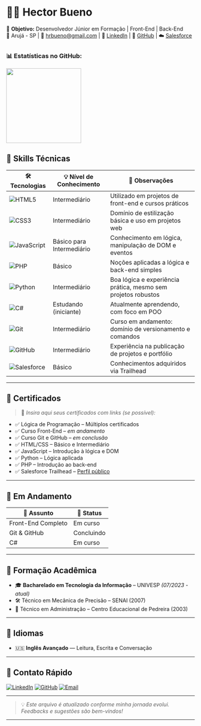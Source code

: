 # 👨‍💻 Hector Bueno

🎯 **Objetivo:** Desenvolvedor Júnior em Formação | Front-End | Back-End   
📍 Arujá - SP | 📧 hrbueno@gmail.com | 🔗 [LinkedIn](https://www.linkedin.com/in/hector-bueno/) | 🐙 [GitHub](https://github.com/hector-bueno) | ☁️ [Salesforce](https://trailblazer.me/id/hectorbueno)

##
### 📊 Estatísticas no GitHub:
<a href="https://github.com/hector-bueno">
  <img height=200 align="center" src="https://github-readme-stats.vercel.app/api?username=hector-bueno&locale=pt-br&show_icons=true&include_all_commits=true&count_private=true&\&rank_icon=github" />
</a>

## 🚀 Skills Técnicas

| 🛠️ Tecnologias         | 💡 Nível de Conhecimento      | 🧠 Observações                                                  |
|------------------------|------------------------------|----------------------------------------------------------------|
| ![HTML5](https://img.shields.io/badge/-HTML5-E34F26?logo=html5&logoColor=white)         | Intermediário              | Utilizado em projetos de front-end e cursos práticos           |
| ![CSS3](https://img.shields.io/badge/-CSS3-1572B6?logo=css3&logoColor=white)            | Intermediário              | Domínio de estilização básica e uso em projetos web            |
| ![JavaScript](https://img.shields.io/badge/-JavaScript-F7DF1E?logo=javascript&logoColor=black) | Básico para Intermediário  | Conhecimento em lógica, manipulação de DOM e eventos           |
| ![PHP](https://img.shields.io/badge/-PHP-777BB4?logo=php&logoColor=white)              | Básico                     | Noções aplicadas a lógica e back-end simples                   |
| ![Python](https://img.shields.io/badge/-Python-3776AB?logo=python&logoColor=white)     | Intermediário              | Boa lógica e experiência prática, mesmo sem projetos robustos  |
| ![C#](https://img.shields.io/badge/-C%23-239120?logo=c-sharp&logoColor=white)          | Estudando (iniciante)      | Atualmente aprendendo, com foco em POO                         |
| ![Git](https://img.shields.io/badge/-Git-F05032?logo=git&logoColor=white)              | Intermediário              | Curso em andamento: domínio de versionamento e comandos        |
| ![GitHub](https://img.shields.io/badge/-GitHub-181717?logo=github&logoColor=white)     | Intermediário              | Experiência na publicação de projetos e portfólio              |
| ![Salesforce](https://img.shields.io/badge/-Salesforce-00A1E0?logo=salesforce&logoColor=white) | Básico                     | Conhecimentos adquiridos via Trailhead                         |

---

## 📜 Certificados

> 🧩 *Insira aqui seus certificados com links (se possível):*

- ✅ Lógica de Programação – Múltiplos certificados
- ✅ Curso Front-End – *em andamento*
- ✅ Curso Git e GitHub – *em conclusão*
- ✅ HTML/CSS – Básico e Intermediário
- ✅ JavaScript – Introdução à lógica e DOM
- ✅ Python – Lógica aplicada
- ✅ PHP – Introdução ao back-end
- ✅ Salesforce Trailhead – [Perfil público](https://trailblazer.me/id/hectorbueno)

---

## 🧠 Em Andamento

| 📘 Assunto | 🔄 Status |
|-|-|
| Front-End Completo | Em curso |
| Git & GitHub | Concluindo |
| C# | Em curso |

---

## 🏫 Formação Acadêmica

- 🎓 **Bacharelado em Tecnologia da Informação** – UNIVESP *(07/2023 - atual)*
- 🛠️ Técnico em Mecânica de Precisão – SENAI (2007)
- 💼 Técnico em Administração – Centro Educacional de Pedreira (2003)

---

## 💬 Idiomas

- 🇺🇸 **Inglês Avançado** — Leitura, Escrita e Conversação

---

## 🔗 Contato Rápido

[![LinkedIn](https://img.shields.io/badge/-LinkedIn-0077B5?style=for-the-badge&logo=linkedin&logoColor=white)](https://www.linkedin.com/in/hector-bueno/)
[![GitHub](https://img.shields.io/badge/-GitHub-000000?style=for-the-badge&logo=github&logoColor=white)](https://github.com/hector-bueno)
[![Email](https://img.shields.io/badge/-Email-D14836?style=for-the-badge&logo=gmail&logoColor=white)](mailto:hrbueno@gmail.com)

---

> 💡 *Este arquivo é atualizado conforme minha jornada evolui. Feedbacks e sugestões são bem-vindos!*
---

